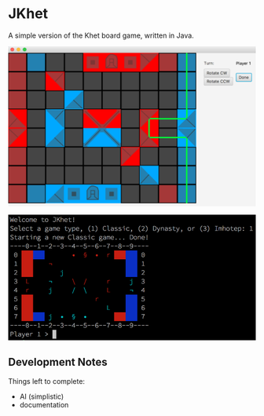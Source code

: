 # JKhet
A simple version of the Khet board game, written in Java.

![JKhet GUI](/resources/gui_demo.png?raw=true "JKhet GUI")

![JKhet CLI](/resources/cli_demo.png?raw=true "JKhet CLI")

Development Notes
--

Things left to complete:
- AI (simplistic)
- documentation
